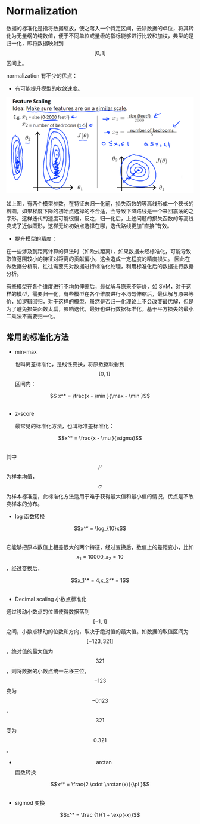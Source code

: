 # Normalization

数据的标准化是指将数据缩放，使之落入一个特定区间，去除数据的单位，将其转化为无量纲的纯数值，便于不同单位或量级的指标能够进行比较和加权，典型的是归一化，即将数据映射到 $$[0,1]$$ 区间上。

normalization 有不少的优点：

* 有可能提升模型的收敛速度。

![f4.0.png](assets/f4.0.png)

如上图，有两个模型参数，在特征未归一化前，损失函数的等高线形成一个狭长的椭圆，如果梯度下降的初始点选择的不合适，会导致下降路线是一个来回震荡的之字形，这样迭代的速度可能很慢，反之，归一化后，上述问题的损失函数的等高线变成了近似圆形，这样无论初始点选择在哪，迭代路线更加”直接”有效。

* 提升模型的精度：

在一些涉及到距离计算的算法时（如欧式距离），如果数据未经标准化，可能导致取值范围较小的特征对距离的贡献偏小，这会造成一定程度的精度损失。 因此在做数据分析前，往往需要先对数据进行标准化处理，利用标准化后的数据进行数据分析。

有些模型在各个维度进行不均匀伸缩后，最优解与原来不等价，如 SVM，对于这样的模型，需要归一化，有些模型在各个维度进行不均匀伸缩后，最优解与原来等价，如逻辑回归，对于这样的模型，虽然是否归一化理论上不会改变最优解，但是为了避免损失函数太扁，影响迭代，最好也进行数据标准化。基于平方损失的最小二乘法不需要归一化。

## 常用的标准化方法

* min-max

  也叫离差标准化，是线性变换，将原数据映射到 $$[0,1]$$ 区间内：

<center>$$ x^* = \frac{x - \min }{\max  - \min }$$</center><br/>

* z-score

  最常见的标准化方法，也叫标准差标准化：

<center>$$x^* = \frac{x - \mu }{\sigma}$$</center><br/>

其中 $$\mu$$ 为样本均值，$$\sigma$$ 为样本标准差，此标准化方法适用于难于获得最大值和最小值的情况，优点是不改变样本的分布。

* log 函数转换

<center>$$x^* = \log_{10}x$$</center><br/>

它能够把原本数值上相差很大的两个特征，经过变换后，数值上的差距变小，比如 $$x_1=10000,x_2=10$$ ，经过变换后，

<center>$$x_1^* = 4,x_2^* = 1$$</center><br/>

* Decimal scaling 小数点标准化

通过移动小数点的位置使得数据落到 $$[−1,1]$$ 之间，小数点移动的位数和方向，取决于绝对值的最大值。如数据的取值区间为 $$[−123,321]$$ ，绝对值的最大值为 $$321$$，则将数据的小数点统一左移三位， $$−123$$ 变为 $$−0.123$$ ，$$321$$ 变为 $$0.321$$ 。

* $$\arctan$$ 函数转换

<center>$$x^* = \frac{2 \cdot \arctan(x)}{\pi }$$</center><br/>

* sigmod 变换

<center>$$x^* = \frac {1}{1 + \exp(-x)}$$</center><br/>
